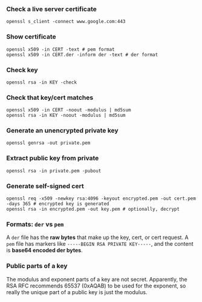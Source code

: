 ### Check a live server certificate

    openssl s_client -connect www.google.com:443

### Show certificate

    openssl x509 -in CERT -text # pem format
    openssl x509 -in CERT.der -inform der -text # der format

### Check key

    openssl rsa -in KEY -check

### Check that key/cert matches

    openssl x509 -in CERT -noout -modulus | md5sum
    openssl rsa -in KEY -noout -modulus | md5sum

### Generate an unencrypted private key

    openssl genrsa -out private.pem

### Extract public key from private

    openssl rsa -in private.pem -pubout

### Generate self-signed cert

    openssl req -x509 -newkey rsa:4096 -keyout encrypted.pem -out cert.pem -days 365 # encrypted key is generated
    openssl rsa -in encrypted.pem -out key.pem # optionally, decrypt

### Formats: `der` vs `pem`

A `der` file has the **raw bytes** that make up the key, cert, or cert request.
A `pem` file has markers like `-----BEGIN RSA PRIVATE KEY-----`, and the
content is **base64 encoded der bytes**.

### Public parts of a key

The modulus and exponent parts of a key are not secret. Apparently, the RSA RFC
recommends 65537 (0xAQAB) to be used for the exponent, so really the unique
part of a public key is just the modulus.
